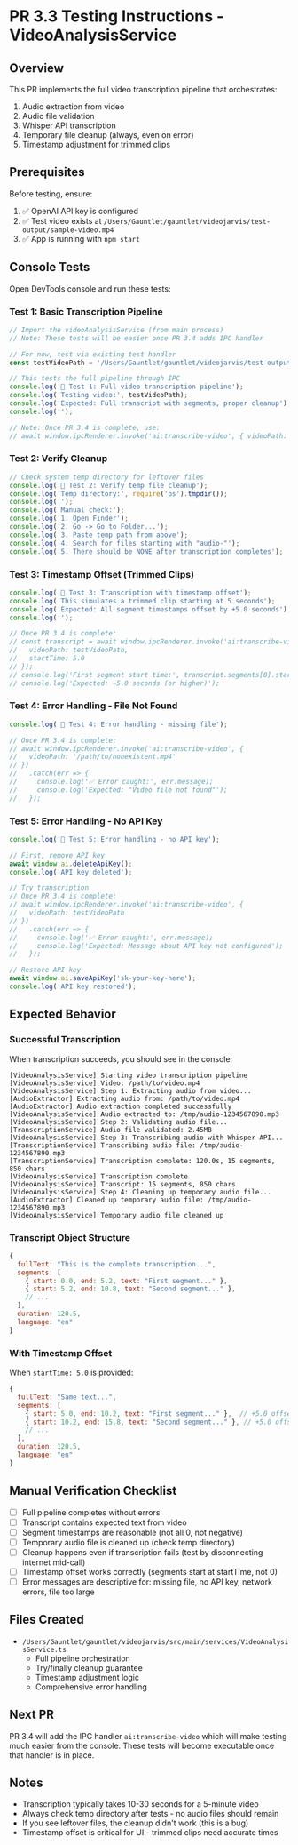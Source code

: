 # PR 3.3 Testing Instructions - VideoAnalysisService

## Overview
This PR implements the full video transcription pipeline that orchestrates:
1. Audio extraction from video
2. Audio file validation
3. Whisper API transcription
4. Temporary file cleanup (always, even on error)
5. Timestamp adjustment for trimmed clips

## Prerequisites

Before testing, ensure:
1. ✅ OpenAI API key is configured
2. ✅ Test video exists at `/Users/Gauntlet/gauntlet/videojarvis/test-output/sample-video.mp4`
3. ✅ App is running with `npm start`

## Console Tests

Open DevTools console and run these tests:

### Test 1: Basic Transcription Pipeline

```javascript
// Import the videoAnalysisService (from main process)
// Note: These tests will be easier once PR 3.4 adds IPC handler

// For now, test via existing test handler
const testVideoPath = '/Users/Gauntlet/gauntlet/videojarvis/test-output/sample-video.mp4';

// This tests the full pipeline through IPC
console.log('🧪 Test 1: Full video transcription pipeline');
console.log('Testing video:', testVideoPath);
console.log('Expected: Full transcript with segments, proper cleanup');
console.log('');

// Note: Once PR 3.4 is complete, use:
// await window.ipcRenderer.invoke('ai:transcribe-video', { videoPath: testVideoPath })
```

### Test 2: Verify Cleanup

```javascript
// Check system temp directory for leftover files
console.log('🧪 Test 2: Verify temp file cleanup');
console.log('Temp directory:', require('os').tmpdir());
console.log('');
console.log('Manual check:');
console.log('1. Open Finder');
console.log('2. Go -> Go to Folder...');
console.log('3. Paste temp path from above');
console.log('4. Search for files starting with "audio-"');
console.log('5. There should be NONE after transcription completes');
```

### Test 3: Timestamp Offset (Trimmed Clips)

```javascript
console.log('🧪 Test 3: Transcription with timestamp offset');
console.log('This simulates a trimmed clip starting at 5 seconds');
console.log('Expected: All segment timestamps offset by +5.0 seconds');
console.log('');

// Once PR 3.4 is complete:
// const transcript = await window.ipcRenderer.invoke('ai:transcribe-video', {
//   videoPath: testVideoPath,
//   startTime: 5.0
// });
// console.log('First segment start time:', transcript.segments[0].start);
// console.log('Expected: ~5.0 seconds (or higher)');
```

### Test 4: Error Handling - File Not Found

```javascript
console.log('🧪 Test 4: Error handling - missing file');

// Once PR 3.4 is complete:
// await window.ipcRenderer.invoke('ai:transcribe-video', {
//   videoPath: '/path/to/nonexistent.mp4'
// })
//   .catch(err => {
//     console.log('✅ Error caught:', err.message);
//     console.log('Expected: "Video file not found"');
//   });
```

### Test 5: Error Handling - No API Key

```javascript
console.log('🧪 Test 5: Error handling - no API key');

// First, remove API key
await window.ai.deleteApiKey();
console.log('API key deleted');

// Try transcription
// Once PR 3.4 is complete:
// await window.ipcRenderer.invoke('ai:transcribe-video', {
//   videoPath: testVideoPath
// })
//   .catch(err => {
//     console.log('✅ Error caught:', err.message);
//     console.log('Expected: Message about API key not configured');
//   });

// Restore API key
await window.ai.saveApiKey('sk-your-key-here');
console.log('API key restored');
```

## Expected Behavior

### Successful Transcription
When transcription succeeds, you should see in the console:
```
[VideoAnalysisService] Starting video transcription pipeline
[VideoAnalysisService] Video: /path/to/video.mp4
[VideoAnalysisService] Step 1: Extracting audio from video...
[AudioExtractor] Extracting audio from: /path/to/video.mp4
[AudioExtractor] Audio extraction completed successfully
[VideoAnalysisService] Audio extracted to: /tmp/audio-1234567890.mp3
[VideoAnalysisService] Step 2: Validating audio file...
[TranscriptionService] Audio file validated: 2.45MB
[VideoAnalysisService] Step 3: Transcribing audio with Whisper API...
[TranscriptionService] Transcribing audio file: /tmp/audio-1234567890.mp3
[TranscriptionService] Transcription complete: 120.0s, 15 segments, 850 chars
[VideoAnalysisService] Transcription complete
[VideoAnalysisService] Transcript: 15 segments, 850 chars
[VideoAnalysisService] Step 4: Cleaning up temporary audio file...
[AudioExtractor] Cleaned up temporary audio file: /tmp/audio-1234567890.mp3
[VideoAnalysisService] Temporary audio file cleaned up
```

### Transcript Object Structure
```javascript
{
  fullText: "This is the complete transcription...",
  segments: [
    { start: 0.0, end: 5.2, text: "First segment..." },
    { start: 5.2, end: 10.8, text: "Second segment..." },
    // ...
  ],
  duration: 120.5,
  language: "en"
}
```

### With Timestamp Offset
When `startTime: 5.0` is provided:
```javascript
{
  fullText: "Same text...",
  segments: [
    { start: 5.0, end: 10.2, text: "First segment..." },  // +5.0 offset
    { start: 10.2, end: 15.8, text: "Second segment..." }, // +5.0 offset
    // ...
  ],
  duration: 120.5,
  language: "en"
}
```

## Manual Verification Checklist

- [ ] Full pipeline completes without errors
- [ ] Transcript contains expected text from video
- [ ] Segment timestamps are reasonable (not all 0, not negative)
- [ ] Temporary audio file is cleaned up (check temp directory)
- [ ] Cleanup happens even if transcription fails (test by disconnecting internet mid-call)
- [ ] Timestamp offset works correctly (segments start at startTime, not 0)
- [ ] Error messages are descriptive for: missing file, no API key, network errors, file too large

## Files Created

- `/Users/Gauntlet/gauntlet/videojarvis/src/main/services/VideoAnalysisService.ts`
  - Full pipeline orchestration
  - Try/finally cleanup guarantee
  - Timestamp adjustment logic
  - Comprehensive error handling

## Next PR

PR 3.4 will add the IPC handler `ai:transcribe-video` which will make testing much easier from the console. These tests will become executable once that handler is in place.

## Notes

- Transcription typically takes 10-30 seconds for a 5-minute video
- Always check temp directory after tests - no audio files should remain
- If you see leftover files, the cleanup didn't work (this is a bug)
- Timestamp offset is critical for UI - trimmed clips need accurate times
